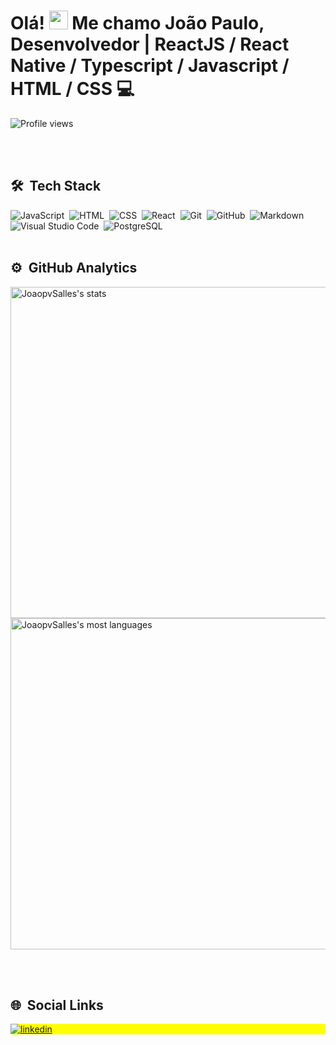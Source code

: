 <h1 align="left"> Olá! <img src="https://raw.githubusercontent.com/kaueMarques/kaueMarques/master/hi.gif" height="30px" width="30px"> Me chamo João Paulo, <br> 
  Desenvolvedor | ReactJS / React Native / Typescript / Javascript / HTML / CSS 💻</h1>
<p align="left"> <img src="https://komarev.com/ghpvc/?username=JoaopvSalles&color=yellow" alt="Profile views" /> </p>

<br><br>

## 🛠 &nbsp;Tech Stack

![JavaScript](https://img.shields.io/badge/-JavaScript-05122A?style=flat&logo=javascript)&nbsp;
![HTML](https://img.shields.io/badge/-HTML-05122A?style=flat&logo=HTML5)&nbsp;
![CSS](https://img.shields.io/badge/-CSS-05122A?style=flat&logo=CSS3&logoColor=1572B6)&nbsp;
![React](https://img.shields.io/badge/-React-05122A?style=flat&logo=react)&nbsp;
![Git](https://img.shields.io/badge/-Git-05122A?style=flat&logo=git)&nbsp;
![GitHub](https://img.shields.io/badge/-GitHub-05122A?style=flat&logo=github)&nbsp;
![Markdown](https://img.shields.io/badge/-Markdown-05122A?style=flat&logo=markdown)&nbsp;
![Visual Studio Code](https://img.shields.io/badge/-Visual%20Studio%20Code-05122A?style=flat&logo=visual-studio-code&logoColor=007ACC)&nbsp;
![PostgreSQL](https://img.shields.io/badge/-PostgreSQL-05122A?style=flat&logo=postgresql)&nbsp;
<br><br>

## ⚙️ &nbsp;GitHub Analytics

<p align="left">
<img width="530em" src="https://github-readme-stats.vercel.app/api?username=JoaopvSalles&show_icons=true&theme=vision-friendly-dark" alt="JoaopvSalles's stats"/>
<img width="530em" src="https://github-readme-stats.vercel.app/api/top-langs/?username=JoaopvSalles&layout=compact&theme=vision-friendly-dark" alt="JoaopvSalles's most languages"/>
</p>

<br><br>

## 🌐 &nbsp;Social Links

<p align="left" style="background:yellow">
<a href="https://www.linkedin.com/in/jo%C3%A3o-vecchio-175934130" target="_blank">
  <img align="center" src="https://img.shields.io/badge/-JoaopvSalles-05122A?style=flat&logo=linkedin" alt="linkedin"/>
</a>
</p>
